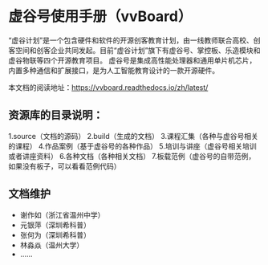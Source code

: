 # 虚谷号使用手册（vvBoard）
“虚谷计划”是一个包含硬件和软件的开源创客教育计划，由一线教师联合高校、创客空间和创客企业共同发起。目前“虚谷计划”旗下有虚谷号、掌控板、乐造模块和虚谷物联等四个开源教育项目。
虚谷号是集成高性能处理器和通用单片机芯片，内置多种通信和扩展接口，是为人工智能教育设计的一款开源硬件。

本文档的阅读地址：https://vvboard.readthedocs.io/zh/latest/

## 资源库的目录说明：
1.source（文档的源码）
2.build（生成的文档）
3.课程汇集（各种与虚谷号相关的课程）
4.作品案例（基于虚谷号的各种作品）
5.培训与讲座（虚谷号相关培训或者讲座资料）
6.各种文档（各种相关文档）
7.板载范例（虚谷号的自带范例，如果没有板子，可以看看范例代码）

## 文档维护
- 谢作如（浙江省温州中学）
- 元银萍（深圳希科普）
- 张何为（深圳希科普）
- 林淼焱（温州大学）
- ……
